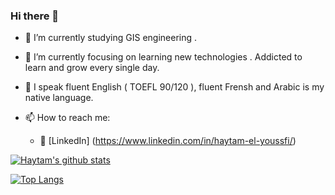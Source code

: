 ### Hi there 👋



- :yellow_heart: I’m currently studying GIS engineering .
- 🌱 I’m currently focusing on learning new technologies . Addicted to learn and grow every single day. 
- :tongue: I speak fluent English ( TOEFL 90/120 ), fluent Frensh and Arabic is my native language.

- 📫 How to reach me:
    * :office: [LinkedIn] (https://www.linkedin.com/in/haytam-el-youssfi/)

   

[![Haytam's github stats](https://github-readme-stats.vercel.app/api?username=Haytam222&count_private=true&show_icons=true&theme=radical&hide_rank=false)](https://github.com/anuraghazra/github-readme-stats)

[![Top Langs](https://github-readme-stats.vercel.app/api/top-langs/?username=Haytam222)](https://github.com/anuraghazra/github-readme-stats)


